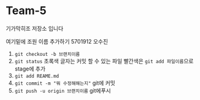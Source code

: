 # Team-5
기가막히조 저장소 입니다

여기밑에 조원 이름 추가하기
 5701912 오수진

1. `git checkout -b 브랜치이름`
2. `git status` 초록색 글자는 커밋 할 수 있는 파일 빨간색은 `git add 파일이름`으로stage에 추가
3. `git add REAME.md`
4. `git commit -m "뭐 수정해해는지"` git에 커밋
5. `git push -u origin 브랜치이름` git에푸시

